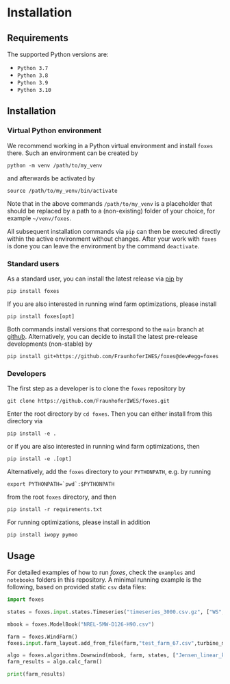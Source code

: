 # Installation

## Requirements

The supported Python versions are:

- `Python 3.7`
- `Python 3.8`
- `Python 3.9`
- `Python 3.10`

## Installation

### Virtual Python environment

We recommend working in a Python virtual environment and install `foxes` there. Such an environment can be created by

```console
python -m venv /path/to/my_venv
```

and afterwards be activated by

```console
source /path/to/my_venv/bin/activate
```

Note that in the above commands `/path/to/my_venv` is a placeholder that should be replaced by a path to a (non-existing) folder of your choice, for example `~/venv/foxes`.

All subsequent installation commands via `pip` can then be executed directly within the active environment without changes. After your work with `foxes` is done you can leave the environment by the command `deactivate`. 

### Standard users

As a standard user, you can install the latest release via [pip](https://pypi.org/project/foxes/) by

```console
pip install foxes
```

If you are also interested in running wind farm optimizations, please install

```console
pip install foxes[opt]
```

Both commands install versions that correspond to the `main` branch at [github](https://github.com/FraunhoferIWES/foxes). Alternatively, you can decide to install the latest pre-release developments (non-stable) by

```console
pip install git+https://github.com/FraunhoferIWES/foxes@dev#egg=foxes
```

### Developers

The first step as a developer is to clone the `foxes` repository by

```console
git clone https://github.com/FraunhoferIWES/foxes.git
```

Enter the root directory by `cd foxes`. Then you can either install from this directory via

```console
pip install -e .
```

or if you are also interested in running wind farm optimizations, then

```console
pip install -e .[opt]
```

Alternatively, add the `foxes` directory to your `PYTHONPATH`, e.g. by running

```console
export PYTHONPATH=`pwd`:$PYTHONPATH
```

from the root `foxes` directory, and then

```console
pip install -r requirements.txt
```

For running optimizations, please install in addition

```console
pip install iwopy pymoo
```

## Usage

For detailed examples of how to run _foxes_, check the `examples` and `notebooks` folders in this repository. A minimal running example is the following, based on provided static `csv` data files:

```python
import foxes

states = foxes.input.states.Timeseries("timeseries_3000.csv.gz", ["WS", "WD","TI","RHO"])

mbook = foxes.ModelBook("NREL-5MW-D126-H90.csv")

farm = foxes.WindFarm()
foxes.input.farm_layout.add_from_file(farm,"test_farm_67.csv",turbine_models=["Pct"])

algo = foxes.algorithms.Downwind(mbook, farm, states, ["Jensen_linear_k007"])
farm_results = algo.calc_farm()

print(farm_results)
```
